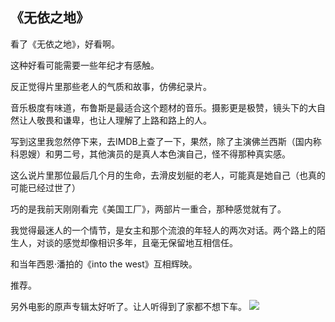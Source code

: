 ## 《无依之地》

看了《无依之地》，好看啊。

这种好看可能需要一些年纪才有感触。

反正觉得片里那些老人的气质和故事，仿佛纪录片。

音乐极度有味道，布鲁斯是最适合这个题材的音乐。摄影更是极赞，镜头下的大自然让人敬畏和谦卑，也让人理解了上路和路上的人。

写到这里我忽然停下来，去IMDB上查了一下，果然，除了主演佛兰西斯（国内称科恩嫂）和男二号，其他演员的是真人本色演自己，怪不得那种真实感。

这么说片里那位最后几个月的生命，去滑皮划艇的老人，可能真是她自己（也真的可能已经过世了）

巧的是我前天刚刚看完《美国工厂》，两部片一重合，那种感觉就有了。

我觉得最迷人的一个情节，是女主和那个流浪的年轻人的两次对话。两个路上的陌生人，对谈的感觉却像相识多年，且毫无保留地互相信任。

和当年西恩·潘拍的《into the west》互相辉映。

推荐。

另外电影的原声专辑太好听了。让人听得到了家都不想下车。
![](https://i.imgur.com/lJ9yIat.jpg)
